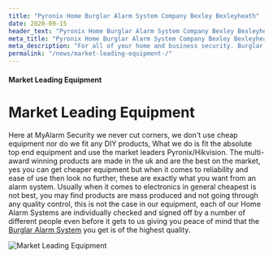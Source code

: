 ```yaml
---
title: "Pyronix Home Burglar Alarm System Company Bexley Bexleyheath"
date: 2020-09-15
header_text: "Pyronix Home Burglar Alarm System Company Bexley Bexleyheath"
meta_title: "Pyronix Home Burglar Alarm System Company Bexley Bexleyheath"
meta_description: "For all of your home and business security. Burglar Alarm Servicing, Burglar Alarm Installation, Alarm Battery and CCTV. Call 020 8302 4065 or email us."
permalink: "/news/market-leading-equipment-/"
---
```


#### Market Leading Equipment

# Market Leading Equipment

Here at MyAlarm Security we never cut corners, we don\'t use cheap equipment nor do we fit any DIY products, What we do is fit the absolute top end equipment and use the market leaders Pyronix/Hikvision. The multi-award winning products are made in the uk and are the best on the market, yes you can get cheaper equipment but when it comes to reliability and ease of use then look no further, these are exactly what you want from an alarm system. Usually when it comes to electronics in general cheapest is not best, you may find products are mass produced and not going through any quality control, this is not the case in our equipment, each of our Home Alarm Systems are individually checked and signed off by a number of different people even before it gets to us giving you peace of mind that the [Burglar Alarm System](/categories/burglar-alarms.php) you get is of the highest quality.

![Market Leading Equipment](https://res.cloudinary.com/kbs/image/upload/vbmv2bqzbmolfx7k9uip.jpg)